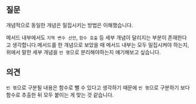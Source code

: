 ## 질문

개념적으로 동일한 개념은 밀집시키는 방법은 이해했습니다.

메서드 내부에서도 `지역 변수 선언`, `함수 호출` 등 세부 개념이 달리지는 부분이 존재한다고 생각합니다.메서드를 한 개념으로 보았을 때 메서드 내부는 모두 밀집시켜야 하는지,위에서 말한 세부 개념을 `빈 행`으로 분리해야하는지 얘기해보고 싶습니다.

## 의견

`빈 행`으로 구분될 내용은 함수로 뺄 수 있다고 생각하기 때문에 `빈 행`으로 구분하기 보다 함수로 추출한 뒤 모두 붙이는 게 맞는 것 같습니다.